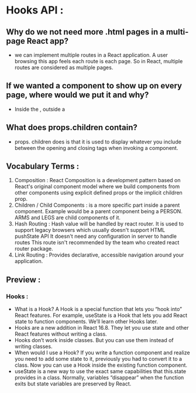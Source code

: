 # Hooks API : 

## Why do we not need more .html pages in a multi-page React app?

 * we can implement multiple routes in a React application. A user browsing this app feels each route is each page. So in React, multiple routes are considered as multiple pages.

## If we wanted a component to show up on every page, where would we put it and why?

  * Inside the <BrowserRouter />, outside a <Route />

## What does props.children contain?

 * props. children does is that it is used to display whatever you include between the opening and closing tags when invoking a component.

## Vocabulary Terms : 

 1. Composition : React Composition is a development pattern based on React's original component model where we build components from other components using explicit defined props or the implicit children prop.
 2. Children / Child Components : is a more specific part inside a parent component. Example would be a parent component being a PERSON. ARMS and LEGS are child components of it.
 3. Hash Routing : Hash value will be handled by react router. It is used to support legacy browsers which usually doesn't support HTML pushState API  It doesn't need any configuration in server to handle routes  This route isn't recommended by the team who created react router package.
 4. Link Routing : Provides declarative, accessible navigation around your application.

## Preview : 

### Hooks :

* What is a Hook? A Hook is a special function that lets you “hook into” React features. For example, useState is a Hook that lets you add React state to function components. We’ll learn other Hooks later.
* Hooks are a new addition in React 16.8. They let you use state and other React features without writing a class.
* Hooks don’t work inside classes. But you can use them instead of writing classes.
* When would I use a Hook? If you write a function component and realize you need to add some state to it, previously you had to convert it to a class. Now you can use a Hook inside the existing function component.
* useState is a new way to use the exact same capabilities that this.state provides in a class. Normally, variables “disappear” when the function exits but state variables are preserved by React.

